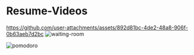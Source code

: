 # Resume-Videos


https://github.com/user-attachments/assets/892d81bc-4de2-48a8-906f-0b63aeb7d2bc
![waiting-room](https://github.com/user-attachments/assets/3ba8bc44-cabb-4a50-8e47-1a829300031d)

![pomodoro](https://github.com/user-attachments/assets/1b251830-87c2-47aa-be78-ec1f75b1a4b5)
